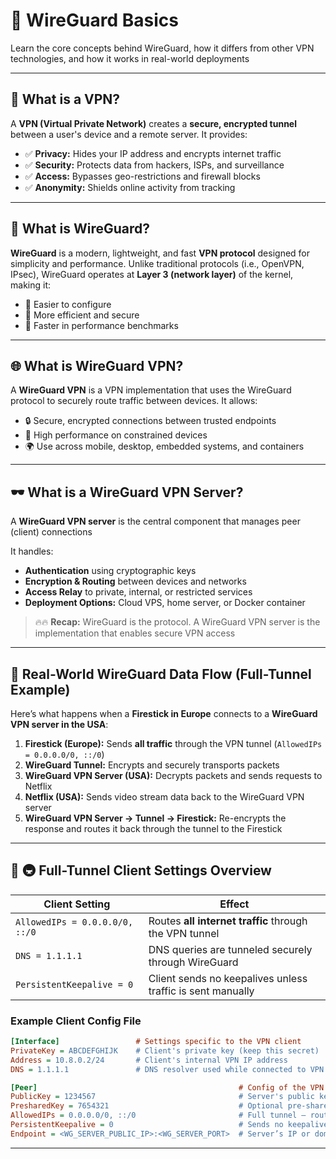 # 📖 WireGuard Basics

Learn the core concepts behind WireGuard, how it differs from other VPN technologies, and how it works in real-world deployments

---

## 🚦 What is a VPN?

A **VPN (Virtual Private Network)** creates a **secure, encrypted tunnel** between a user's device and a remote server. It provides:

- ✅ **Privacy:** Hides your IP address and encrypts internet traffic  
- ✅ **Security:** Protects data from hackers, ISPs, and surveillance  
- ✅ **Access:** Bypasses geo-restrictions and firewall blocks  
- ✅ **Anonymity:** Shields online activity from tracking  

---

## 🔐 What is WireGuard?

**WireGuard** is a modern, lightweight, and fast **VPN protocol** designed for simplicity and performance. Unlike traditional protocols (i.e., OpenVPN, IPsec), WireGuard operates at **Layer 3 (network layer)** of the kernel, making it:

- 🔸 Easier to configure
- 🔸 More efficient and secure
- 🔸 Faster in performance benchmarks

---

## 🌐 What is WireGuard VPN?

A **WireGuard VPN** is a VPN implementation that uses the WireGuard protocol to securely route traffic between devices. It allows:

- 🔒 Secure, encrypted connections between trusted endpoints
- 📶 High performance on constrained devices
- 🌍 Use across mobile, desktop, embedded systems, and containers

---

## 🕶️ What is a WireGuard VPN Server?

A **WireGuard VPN server** is the central component that manages peer (client) connections

It handles:

- **Authentication** using cryptographic keys
- **Encryption & Routing** between devices and networks
- **Access Relay** to private, internal, or restricted services
- **Deployment Options:** Cloud VPS, home server, or Docker container

> 🔥🔥 **Recap:** WireGuard is the protocol. A WireGuard VPN server is the implementation that enables secure VPN access

---

## 🔄 Real-World WireGuard Data Flow (Full-Tunnel Example)

Here’s what happens when a **Firestick in Europe** connects to a **WireGuard VPN server in the USA**:

1. **Firestick (Europe):** Sends **all traffic** through the VPN tunnel (`AllowedIPs = 0.0.0.0/0, ::/0`)
2. **WireGuard Tunnel:** Encrypts and securely transports packets
3. **WireGuard VPN Server (USA):** Decrypts packets and sends requests to Netflix
4. **Netflix (USA):** Sends video stream data back to the WireGuard VPN server
5. **WireGuard VPN Server → Tunnel → Firestick:** Re-encrypts the response and routes it back through the tunnel to the Firestick

---

## 🚧 🚇 Full-Tunnel Client Settings Overview

| **Client Setting**             | **Effect**                                                 |
|--------------------------------|------------------------------------------------------------|
| `AllowedIPs = 0.0.0.0/0, ::/0` | Routes **all internet traffic** through the VPN tunnel     |
| `DNS = 1.1.1.1`                | DNS queries are tunneled securely through WireGuard        |
| `PersistentKeepalive = 0`      | Client sends no keepalives unless traffic is sent manually |

### Example Client Config File 

```ini
[Interface]                 # Settings specific to the VPN client
PrivateKey = ABCDEFGHIJK    # Client's private key (keep this secret)
Address = 10.8.0.2/24       # Client's internal VPN IP address
DNS = 1.1.1.1               # DNS resolver used while connected to VPN

[Peer]                                             # Config of the VPN server this client connects to
PublicKey = 1234567                                # Server's public key (shared by server admin)
PresharedKey = 7654321                             # Optional pre-shared key (adds extra encryption layer)
AllowedIPs = 0.0.0.0/0, ::/0                       # Full tunnel – routes all client traffic through the VPN
PersistentKeepalive = 0                            # Sends no keepalive pings (0 = off)
Endpoint = <WG_SERVER_PUBLIC_IP>:<WG_SERVER_PORT>  # Server’s IP or domain + WireGuard port
```

---
